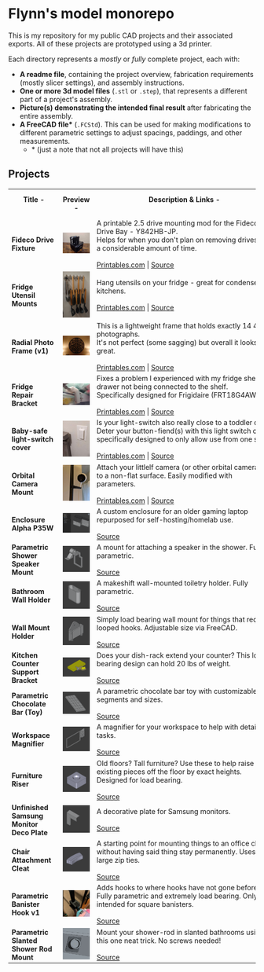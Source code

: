 # Flynn's model monorepo

This is my repository for my public CAD projects and their associated exports. All of these projects are prototyped
using a 3d printer.

Each directory represents a _mostly_ or _fully_ complete project, each with:

- **A readme file**, containing the project overview, fabrication requirements (mostly slicer settings), and assembly instructions.
- **One or more 3d model files** (`.stl` or `.step`), that represents a different part of a project's assembly.
- **Picture(s) demonstrating the intended final result** after fabricating the entire assembly.
- **A FreeCAD file\*** (`.FCStd`). This can be used for making modifications to different parametric settings to adjust spacings,
  paddings, and other measurements.
  - \* (just a note that not all projects will have this)

## Projects

<table>
  <tr>
    <th>Title -&nbsp;&nbsp;&nbsp;&nbsp;&nbsp;&nbsp;&nbsp;&nbsp;&nbsp;&nbsp;&nbsp;&nbsp;&nbsp;&nbsp;&nbsp;&nbsp;&nbsp;&nbsp;&nbsp;&nbsp;&nbsp;&nbsp;&nbsp;&nbsp;</th>
    <th>Preview<br>-</th>
    <th>Description & Links -&nbsp;&nbsp;&nbsp;&nbsp;&nbsp;&nbsp;&nbsp;&nbsp;&nbsp;&nbsp;&nbsp;&nbsp;&nbsp;&nbsp;&nbsp;&nbsp;&nbsp;&nbsp;&nbsp;&nbsp;&nbsp;&nbsp;&nbsp;&nbsp;&nbsp;&nbsp;&nbsp;&nbsp;&nbsp;&nbsp;&nbsp;&nbsp;&nbsp;&nbsp;&nbsp;&nbsp;&nbsp;&nbsp;&nbsp;&nbsp;&nbsp;&nbsp;&nbsp;&nbsp;&nbsp;&nbsp;&nbsp;&nbsp;&nbsp;&nbsp;&nbsp;&nbsp;&nbsp;&nbsp;&nbsp;&nbsp;&nbsp;&nbsp;&nbsp;&nbsp;&nbsp;&nbsp;&nbsp;&nbsp;&nbsp;&nbsp;&nbsp;&nbsp;&nbsp;&nbsp;&nbsp;&nbsp;&nbsp;&nbsp;&nbsp;&nbsp;&nbsp;&nbsp;&nbsp;&nbsp;&nbsp;&nbsp;&nbsp;&nbsp;&nbsp;&nbsp;&nbsp;&nbsp;&nbsp;&nbsp;&nbsp;&nbsp;&nbsp;&nbsp;&nbsp;</th>
    <th>Has FreeCAD file</th>
  </tr>
  <tr>
    <td><strong>Fideco Drive Fixture</strong></td>
    <td><img src="https://raw.githubusercontent.com/f1yn/3d-models/main/003-fideco-drive-fixture/images/1.jpg" width="100%" height="100%"></td>
    <td>
      A printable 2.5 drive mounting mod for the Fideco Drive Bay - ‎Y842HB-JP.<br>
      Helps for when you don't plan on removing drives for a considerable amount of time.
      <br><br>
      <a href="https://www.printables.com/model/177882-fideco-drive-fixture">Printables.com</a> |
      <a href="./003-fideco-drive-fixture">Source</a>
    </td>
    <td>
      <code>true</code>
    </td>
  </tr>
  <tr>
    <td><strong>Fridge Utensil Mounts</strong></td>
    <td><img src="https://raw.githubusercontent.com/f1yn/3d-models/main/004-fridge-utensil-mount/images/1.jpg" width="100%" height="100%"></td>
    <td>
      Hang utensils on your fridge - great for condensed kitchens.
      <br><br>
      <a href="https://www.printables.com/model/163686-fridge-utensil-mount-parametric">Printables.com</a> |
      <a href="./004-fridge-utensil-mount">Source</a>
    </td>
    <td>
      <code>true</code>
    </td>
  </tr>
  <tr>
    <td><strong>Radial Photo Frame (v1)</strong></td>
    <td><img src="https://raw.githubusercontent.com/f1yn/3d-models/main/001-radial-photo-frame-v1/images/1.jpg" width="100%" height="100%"></td>
    <td>
      This is a lightweight frame that holds exactly 14 4x6" photographs.<br>
      It's not perfect (some sagging) but overall it looks great.
      <br><br>
      <a href="https://www.printables.com/model/163668-radial-photo-frame-v1">Printables.com</a> |
      <a href="./001-radial-photo-frame-v1">Source</a>
    </td>
    <td>
      <code>false</code>
    </td>
  </tr>
  <tr>
    <td><strong>Fridge Repair Bracket</strong></td>
    <td><img src="https://raw.githubusercontent.com/f1yn/3d-models/main/002-fridge-repair-bracket/images/1.jpg" width="100%" height="100%"></td>
    <td>
      Fixes a problem I experienced with my fridge shelf drawer not being connected to the shelf.<br>
      Specifically designed for Frigidaire (FRT18G4AWM)
      <br><br>
      <a href="https://www.printables.com/model/163690-fridge-repair-mount">Printables.com</a> |
      <a href="./002-fridge-repair-bracket">Source</a>
    </td>
    <td>
      <code>false</code>
    </td>
  </tr>
  <tr>
    <td><strong>Baby-safe light-switch cover</strong></td>
    <td><img src="https://raw.githubusercontent.com/f1yn/3d-models/main/005-babysafe-lightswitch-cover/images/1.jpg" width="100%" height="100%"></td>
    <td>
     Is your light-switch also really close to a toddler crib? Deter your button-fiend(s) with this light switch cover specifically designed
to only allow use from one side.
      <br><br>
      <a href="https://www.printables.com/model/376436-baby-safe-light-switch-cover-decora">Printables.com</a> |
      <a href="./005-babysafe-lightswitch-cover">Source</a>
    </td>
    <td>
      <code>true</code>
    </td>
  </tr>
  <tr>
    <td><strong>Orbital Camera Mount</strong></td>
    <td><img src="https://raw.githubusercontent.com/f1yn/3d-models/main/006-orbital-camera-mount/images/1.jpg" width="100%" height="100%"></td>
    <td>
      Attach your littlelf camera (or other orbital cameras) to a non-flat surface. Easily modified with parameters.
      <br><br>
      <a href="https://www.printables.com/model/376442-orbital-camera-mount-parametric">Printables.com</a> |
      <a href="./006-orbital-camera-mount">Source</a>
    </td>
    <td>
      <code>true</code>
    </td>
  </tr>
  <tr>
    <td><strong>Enclosure Alpha P35W</strong></td>
    <td><img src="https://raw.githubusercontent.com/f1yn/3d-models/main/007-enclousre-alpha-p35w/images/1.png" width="100%" height="100%"></td>
    <td>
      A custom enclosure for an older gaming laptop repurposed for self-hosting/homelab use.
      <br><br>
      <a href="./007-enclousre-alpha-p35w">Source</a>
    </td>
    <td>
      <code>true</code>
    </td>
  </tr>
  <tr>
    <td><strong>Parametric Shower Speaker Mount</strong></td>
    <td><img src="https://raw.githubusercontent.com/f1yn/3d-models/main/008-parametric-shower-speaker-mount/images/1.png" width="100%" height="100%"></td>
    <td>
      A mount for attaching a speaker in the shower. Fully parametric.
      <br><br>
      <a href="./008-parametric-shower-speaker-mount">Source</a>
    </td>
    <td>
      <code>true</code>
    </td>
  </tr>
  <tr>
    <td><strong>Bathroom Wall Holder</strong></td>
    <td><img src="https://raw.githubusercontent.com/f1yn/3d-models/main/009-bathroom-wall-holder/images/1.png" width="100%" height="100%"></td>
    <td>
      A makeshift wall-mounted toiletry holder. Fully parametric.
      <br><br>
      <a href="./009-bathroom-wall-holder">Source</a>
    </td>
    <td>
      <code>true</code>
    </td>
  </tr>
  <tr>
    <td><strong>Wall Mount Holder</strong></td>
    <td><img src="https://raw.githubusercontent.com/f1yn/3d-models/main/010-wall-mount-v1/images/1.png" width="100%" height="100%"></td>
    <td>
      Simply load bearing wall mount for things that require looped hooks. Adjustable size via FreeCAD.
      <br><br>
      <a href="./010-wall-mount-v1">Source</a>
    </td>
    <td>
      <code>true</code>
    </td>
  </tr>
  <tr>
    <td><strong>Kitchen Counter Support Bracket</strong></td>
    <td><img src="https://raw.githubusercontent.com/f1yn/3d-models/main/011-kitchen-counter-support-bracket/images/1.png" width="100%" height="100%"></td>
    <td>
      Does your dish-rack extend your counter? This load bearing design can hold 20 lbs of weight.
      <br><br>
      <a href="./011-kitchen-counter-support-bracket">Source</a>
    </td>
    <td>
      <code>true</code>
    </td>
  </tr>
  <tr>
    <td><strong>Parametric Chocolate Bar (Toy)</strong></td>
    <td><img src="https://raw.githubusercontent.com/f1yn/3d-models/main/012-parametric-chocolate-bar/images/1.png" width="100%" height="100%"></td>
    <td>
      A parametric chocolate bar toy with customizable segments and sizes.
      <br><br>
      <a href="./012-parametric-chocolate-bar">Source</a>
    </td>
    <td>
      <code>true</code>
    </td>
  </tr>
  <tr>
    <td><strong>Workspace Magnifier</strong></td>
    <td><img src="https://raw.githubusercontent.com/f1yn/3d-models/main/013-workspace-magnifier/images/1.png" width="100%" height="100%"></td>
    <td>
      A magnifier for your workspace to help with detailed tasks.
      <br><br>
      <a href="./013-workspace-magnifier">Source</a>
    </td>
    <td>
      <code>true</code>
    </td>
  </tr>
  <tr>
    <td><strong>Furniture Riser</strong></td>
    <td><img src="https://raw.githubusercontent.com/f1yn/3d-models/main/014-furniture-riser/images/1.png" width="100%" height="100%"></td>
    <td>
      Old floors? Tall furniture? Use these to help raise existing pieces off the floor by exact heights. Designed for load bearing.
      <br><br>
      <a href="./014-furniture-riser">Source</a>
    </td>
    <td>
      <code>true</code>
    </td>
  </tr>
  <tr>
    <td><strong>Unfinished Samsung Monitor Deco Plate</strong></td>
    <td><img src="https://raw.githubusercontent.com/f1yn/3d-models/main/015-unfinished-samsung-monitor-deco-plate/images/1.png" width="100%" height="100%"></td>
    <td>
      A decorative plate for Samsung monitors.
      <br><br>
      <a href="./015-unfinished-samsung-monitor-deco-plate">Source</a>
    </td>
    <td>
      <code>false</code>
    </td>
  </tr>
  <tr>
    <td><strong>Chair Attachment Cleat</strong></td>
    <td><img src="https://raw.githubusercontent.com/f1yn/3d-models/main/016-chair-attachment-cleat/images/1.png" width="100%" height="100%"></td>
    <td>
      A starting point for mounting things to an office chair, without having said thing stay permanently. Uses large zip ties.
      <br><br>
      <a href="./016-chair-attachment-cleat">Source</a>
    </td>
    <td>
      <code>true</code>
    </td>
  </tr>
  <tr>
    <td><strong>Parametric Banister Hook v1</strong></td>
    <td><img src="https://raw.githubusercontent.com/f1yn/3d-models/main/017-parametric-banister-hook-v1/images/1.png" width="100%" height="100%"></td>
    <td>
      Adds hooks to where hooks have not gone before. Fully parametric and extremely load bearing. Only intended for square banisters.
      <br><br>
      <a href="./017-parametric-banister-hook-v1">Source</a>
    </td>
    <td>
      <code>true</code>
    </td>
  </tr>
  <tr>
    <td><strong>Parametric Slanted Shower Rod Mount</strong></td>
    <td><img src="https://raw.githubusercontent.com/f1yn/3d-models/main/018-parametric-slant-shower-rod-mount/images/1.png" width="100%" height="100%"></td>
    <td>
      Mount your shower-rod in slanted bathrooms using this one neat trick. No screws needed!
      <br><br>
      <a href="./018-parametric-slant-shower-rod-mount">Source</a>
    </td>
    <td>
      <code>true</code>
    </td>
  </tr>
</table>
